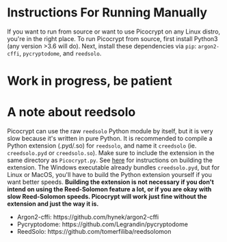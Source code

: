# Instructions For Running Manually
If you want to run from source or want to use Picocrypt on any Linux distro, you're in the right place. To run Picocrypt from source, first install Python3 (any version >3.6 will do). Next, install these dependencies via <code>pip</code>: <code>argon2-cffi</code>, <code>pycryptodome</code>, and <code>reedsolo</code>.

# Work in progress, be patient

# A note about reedsolo
Picocrypt can use the raw <code>reedsolo</code> Python module by itself, but it is very slow because it's written in pure Python. It is recommended to compile a Python extension (.pyd/.so) for <code>reedsolo</code>, and name it <code>creedsolo</code> (ie. <code>creedsolo.pyd</code> or <code>creedsolo.so</code>). Make sure to include the extension in the same directory as <code>Picocrypt.py</code>. See <a href="https://github.com/tomerfiliba/reedsolomon#installation" target="_blank">here</a> for instructions on building the extension. The Windows executable already bundles <code>creedsolo.pyd</code>, but for Linux or MacOS, you'll have to build the Python extension yourself if you want better speeds. <strong>Building the extension is not necessary if you don't intend on using the Reed-Solomon feature a lot, or if you are okay with slow Reed-Solomon speeds. Picocrypt will work just fine without the extension and just the way it is.</strong>

<ul>
  <li>Argon2-cffi: https://github.com/hynek/argon2-cffi</li>
  <li>Pycryptodome: https://github.com/Legrandin/pycryptodome</li>
  <li>ReedSolo: https://github.com/tomerfiliba/reedsolomon</li>
</ul>
